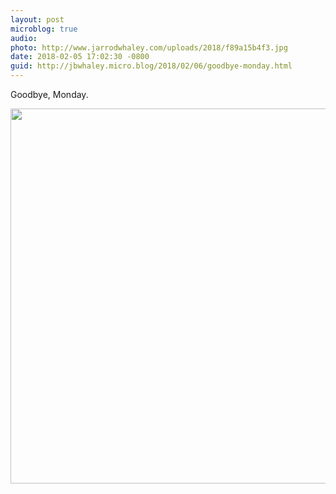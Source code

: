 ```yaml
---
layout: post
microblog: true
audio: 
photo: http://www.jarrodwhaley.com/uploads/2018/f89a15b4f3.jpg
date: 2018-02-05 17:02:30 -0800
guid: http://jbwhaley.micro.blog/2018/02/06/goodbye-monday.html
---
```

Goodbye, Monday.

<img src="http://www.jarrodwhaley.com/uploads/2018/f89a15b4f3.jpg" width="600" height="600" />
